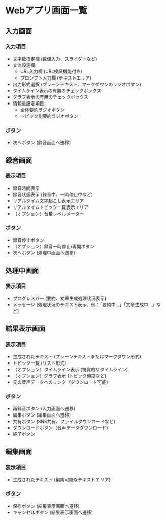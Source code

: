 # Webアプリ画面一覧

## 入力画面

### 入力項目

- 文字数指定欄 (数値入力、スライダーなど)
- 文体設定欄:
    - URL入力欄 (URL検証機能付き)
    - プロンプト入力欄 (テキストエリア)
- 出力形式選択 (プレーンテキスト、マークダウンのラジオボタン)
- タイムライン表示の有無のチェックボックス
- グラフ表示の有無のチェックボックス
- 情報量設定項目:
    - 全体要約ラジオボタン
    - トピック別要約ラジオボタン

### ボタン

- 次へボタン (録音画面へ遷移)


## 録音画面

### 表示項目

- 録音時間表示
- 録音状態表示 (録音中、一時停止中など)
- リアルタイム文字起こし表示エリア
- リアルタイムトピック一覧表示エリア
- （オプション）音量レベルメーター

### ボタン

- 録音停止ボタン
- （オプション）録音一時停止/再開ボタン
- 次へボタン (処理中画面へ遷移)


## 処理中画面

### 表示項目

- プログレスバー (要約、文章生成処理状況表示)
- メッセージ (処理状況のテキスト表示、例：「要約中...」「文章生成中...」など)


## 結果表示画面

### 表示項目

- 生成されたテキスト (プレーンテキストまたはマークダウン形式)
- トピック一覧 (リスト形式)
- （オプション）タイムライン表示 (視覚的なタイムライン)
- （オプション）グラフ表示 (トピック頻度など)
- 元の音声データへのリンク（ダウンロード可能）

### ボタン

- 再録音ボタン (入力画面へ遷移)
- 編集ボタン (編集画面へ遷移)
- 共有ボタン (SNS共有、ファイルダウンロードなど)
- ダウンロードボタン（音声データダウンロード）
- 終了ボタン


## 編集画面

### 表示項目

- 生成されたテキスト (編集可能なテキストエリア)

### ボタン

- 保存ボタン (結果表示画面へ遷移)
- キャンセルボタン (結果表示画面へ遷移)
